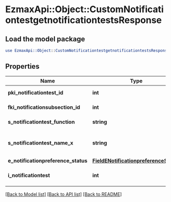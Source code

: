 # EzmaxApi::Object::CustomNotificationtestgetnotificationtestsResponse

## Load the model package
```perl
use EzmaxApi::Object::CustomNotificationtestgetnotificationtestsResponse;
```

## Properties
Name | Type | Description | Notes
------------ | ------------- | ------------- | -------------
**pki_notificationtest_id** | **int** | The unique ID of the Notificationtest | 
**fki_notificationsubsection_id** | **int** | The unique ID of the Notificationsubsection | 
**s_notificationtest_function** | **string** | The function name of the Notificationtest | 
**s_notificationtest_name_x** | **string** | The name of the Notificationtest in the language of the requester | 
**e_notificationpreference_status** | [**FieldENotificationpreferenceStatus**](FieldENotificationpreferenceStatus.md) |  | 
**i_notificationtest** | **int** | The number of elements returned by the Notificationtest | 

[[Back to Model list]](../README.md#documentation-for-models) [[Back to API list]](../README.md#documentation-for-api-endpoints) [[Back to README]](../README.md)


